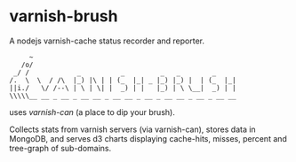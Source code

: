 varnish-brush
=============

A nodejs varnish-cache status recorder and reporter.

         ~
       /o/
     _/ /            _          _         _   _        _
    /.  \  \  / /\  |_) |\ | | (_  |_| _ |_) |_) |  | (_  |_|
    ||i./   \/ /--\ | \ | \| |  _) | |   |_) | \ \__|  _) | |
    \\\\\__ __ _ __ _ __ __ _ __ __ _ __ _ __ __ _ __ _ __ __


uses *varnish-can* (a place to dip your brush).

Collects stats from varnish servers (via varnish-can), stores data in MongoDB, and serves d3 charts displaying cache-hits, misses, percent and tree-graph of sub-domains.

